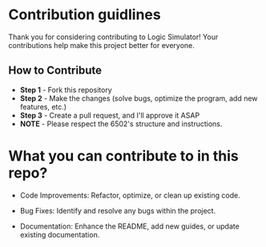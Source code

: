 # Contribution guidlines
Thank you for considering contributing to Logic Simulator! Your contributions help make this project better for everyone.

## How to Contribute
- **Step 1** - Fork this repository
- **Step 2** - Make the changes (solve bugs, optimize the program, add new features, etc.)
- **Step 3** - Create a pull request, and I'll approve it ASAP
- **NOTE** - Please respect the 6502's structure and instructions.

# What you can contribute to in this repo?
- Code Improvements:
  Refactor, optimize, or clean up existing code.

- Bug Fixes:
  Identify and resolve any bugs within the project.

- Documentation:
  Enhance the README, add new guides, or update existing documentation.